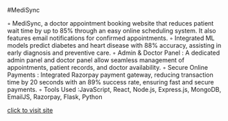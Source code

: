 #MediSync
 
◦ MediSync, a doctor appointment booking website that reduces patient wait time by up to 85% through an easy online
 scheduling system. It also features email notifications for confirmed appointments.
 ◦ Integrated ML models predict diabetes and heart disease with 88% accuracy, assisting in early diagnosis and
 preventive care.
 ◦ Admin & Doctor Panel : A dedicated admin panel and doctor panel allow seamless management of appointments,
 patient records, and doctor availability.
 ◦ Secure Online Payments : Integrated Razorpay payment gateway, reducing transaction time by 20 seconds with an
 89% success rate, ensuring fast and secure payments.
 ◦ Tools Used :JavaScript, React, Node.js, Express.js, MongoDB, EmailJS, Razorpay, Flask, Python


[click to visit site](https://medisync-frontend.onrender.com/)
